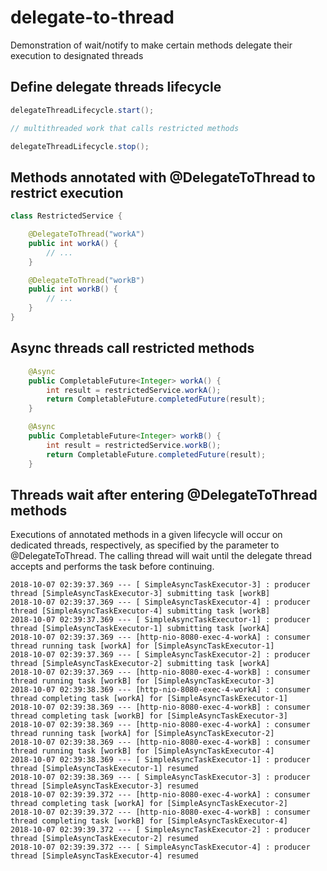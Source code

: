 # delegate-to-thread
Demonstration of wait/notify to make certain methods delegate their execution to designated threads

## Define delegate threads lifecycle

```java
delegateThreadLifecycle.start();

// multithreaded work that calls restricted methods

delegateThreadLifecycle.stop();
```

## Methods annotated with @DelegateToThread to restrict execution

```java
class RestrictedService {

    @DelegateToThread("workA")
    public int workA() {
        // ...
    }

    @DelegateToThread("workB")
    public int workB() {
        // ...
    }
}
```

## Async threads call restricted methods

```java
    @Async
    public CompletableFuture<Integer> workA() {
        int result = restrictedService.workA();
        return CompletableFuture.completedFuture(result);
    }

    @Async
    public CompletableFuture<Integer> workB() {
        int result = restrictedService.workB();
        return CompletableFuture.completedFuture(result);
    }
```

## Threads wait after entering @DelegateToThread methods

Executions of annotated methods in a given lifecycle will occur on dedicated threads, respectively, as specified by the parameter to @DelegateToThread. The calling thread will wait until the delegate thread accepts and performs the task before continuing.

```
2018-10-07 02:39:37.369 --- [ SimpleAsyncTaskExecutor-3] : producer thread [SimpleAsyncTaskExecutor-3] submitting task [workB]
2018-10-07 02:39:37.369 --- [ SimpleAsyncTaskExecutor-4] : producer thread [SimpleAsyncTaskExecutor-4] submitting task [workB]
2018-10-07 02:39:37.369 --- [ SimpleAsyncTaskExecutor-1] : producer thread [SimpleAsyncTaskExecutor-1] submitting task [workA]
2018-10-07 02:39:37.369 --- [http-nio-8080-exec-4-workA] : consumer thread running task [workA] for [SimpleAsyncTaskExecutor-1]
2018-10-07 02:39:37.369 --- [ SimpleAsyncTaskExecutor-2] : producer thread [SimpleAsyncTaskExecutor-2] submitting task [workA]
2018-10-07 02:39:37.369 --- [http-nio-8080-exec-4-workB] : consumer thread running task [workB] for [SimpleAsyncTaskExecutor-3]
2018-10-07 02:39:38.369 --- [http-nio-8080-exec-4-workA] : consumer thread completing task [workA] for [SimpleAsyncTaskExecutor-1]
2018-10-07 02:39:38.369 --- [http-nio-8080-exec-4-workB] : consumer thread completing task [workB] for [SimpleAsyncTaskExecutor-3]
2018-10-07 02:39:38.369 --- [http-nio-8080-exec-4-workA] : consumer thread running task [workA] for [SimpleAsyncTaskExecutor-2]
2018-10-07 02:39:38.369 --- [http-nio-8080-exec-4-workB] : consumer thread running task [workB] for [SimpleAsyncTaskExecutor-4]
2018-10-07 02:39:38.369 --- [ SimpleAsyncTaskExecutor-1] : producer thread [SimpleAsyncTaskExecutor-1] resumed
2018-10-07 02:39:38.369 --- [ SimpleAsyncTaskExecutor-3] : producer thread [SimpleAsyncTaskExecutor-3] resumed
2018-10-07 02:39:39.372 --- [http-nio-8080-exec-4-workA] : consumer thread completing task [workA] for [SimpleAsyncTaskExecutor-2]
2018-10-07 02:39:39.372 --- [http-nio-8080-exec-4-workB] : consumer thread completing task [workB] for [SimpleAsyncTaskExecutor-4]
2018-10-07 02:39:39.372 --- [ SimpleAsyncTaskExecutor-2] : producer thread [SimpleAsyncTaskExecutor-2] resumed
2018-10-07 02:39:39.372 --- [ SimpleAsyncTaskExecutor-4] : producer thread [SimpleAsyncTaskExecutor-4] resumed
```
